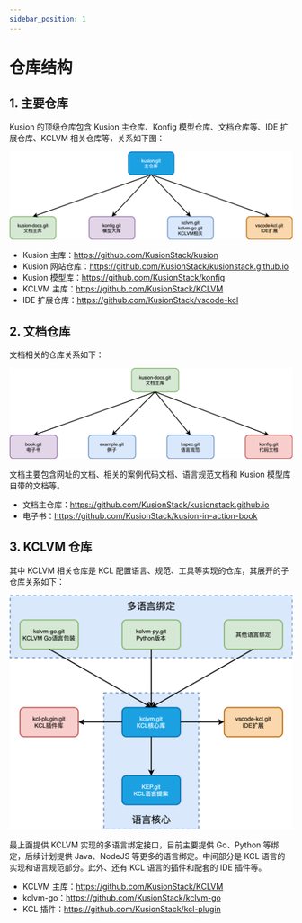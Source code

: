 ```yaml
---
sidebar_position: 1
---
```


# 仓库结构

## 1. 主要仓库

Kusion 的顶级仓库包含 Kusion 主仓库、Konfig 模型仓库、文档仓库等、IDE 扩展仓库、KCLVM 相关仓库等，关系如下图：

![](./images/repo-dag-01.png)

- Kusion 主库：https://github.com/KusionStack/kusion
- Kusion 网站仓库：https://github.com/KusionStack/kusionstack.github.io
- Kusion 模型库：https://github.com/KusionStack/konfig
- KCLVM 主库：https://github.com/KusionStack/KCLVM
- IDE 扩展仓库：https://github.com/KusionStack/vscode-kcl

## 2. 文档仓库


文档相关的仓库关系如下：

![](./images/repo-dag-docs.png)

文档主要包含网址的文档、相关的案例代码文档、语言规范文档和 Kusion 模型库自带的文档等。

- 文档主仓库：https://github.com/KusionStack/kusionstack.github.io
- 电子书：https://github.com/KusionStack/kusion-in-action-book

## 3. KCLVM 仓库

其中 KCLVM 相关仓库是 KCL 配置语言、规范、工具等实现的仓库，其展开的子仓库关系如下：

![](./images/repo-dag-02.png)

最上面提供 KCLVM 实现的多语言绑定接口，目前主要提供 Go、Python 等绑定，后续计划提供 Java、NodeJS 等更多的语言绑定。中间部分是 KCL 语言的实现和语言规范部分。此外、还有 KCL 语言的插件和配套的 IDE 插件等。

- KCLVM 主库：https://github.com/KusionStack/KCLVM
- kclvm-go：https://github.com/KusionStack/kclvm-go
- KCL 插件：https://github.com/KusionStack/kcl-plugin
